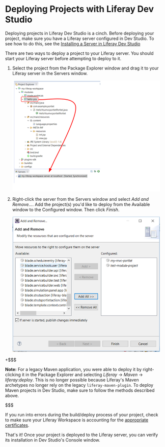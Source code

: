 # Deploying Projects with Liferay Dev Studio [](id=deploying-projects-with-liferay-ide)

Deploying projects in Liferay Dev Studio is a cinch. Before deploying your
project, make sure you have a Liferay server configured in Dev Studio. To see
how to do this, see the
[Installing a Server in Liferay Dev Studio](/develop/tutorials/-/knowledge_base/7-1/installing-a-server-in-liferay-ide)

There are two ways to deploy a project to your Liferay server. You should start
your Liferay server before attempting to deploy to it.

1.  Select the project from the Package Explorer window and drag it to your
    Liferay server in the Servers window.

    ![Figure 1: You can use the drag-and-drop method to deploy your project to @product@.](../../../images/starting-module-dev-drag-module.png)

2.  Right-click the server from the Servers window and select *Add and
    Remove...*. Add the project(s) you'd like to deploy from the Available
    window to the Configured window. Then click *Finish*.

    ![Figure 2: Using the this deployment method is convenient when deploying multiple projects.](../../../images/add-and-remove-ide.png)

+$$$

**Note:** For a legacy Maven application, you were able to deploy it by
right-clicking it in the Package Explorer and selecting *Liferay* &rarr; *Maven*
&rarr; *liferay:deploy*. This is no longer possible because Liferay's Maven
archetypes no longer rely on the legacy `liferay-maven-plugin`. To deploy Maven
projects in Dev Studio, make sure to follow the methods described above.

$$$

If you run into errors during the build/deploy process of your project, check to
make sure your Liferay Workspace is accounting for the
[appropriate certificates](/develop/tutorials/-/knowledge_base/7-1/configuring-a-liferay-workspace#certification-issues-in-liferay-workspace).

That's it! Once your project is deployed to the Liferay server, you can verify
its installation in Dev Studio's Console window.
